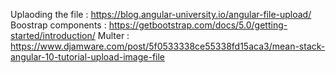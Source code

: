 Uplaoding the file : https://blog.angular-university.io/angular-file-upload/
Boostrap components : https://getbootstrap.com/docs/5.0/getting-started/introduction/
Multer : https://www.djamware.com/post/5f0533338ce55338fd15aca3/mean-stack-angular-10-tutorial-upload-image-file

